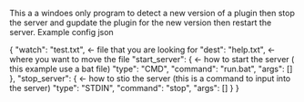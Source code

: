 This a a windoes only program to detect a new version of a plugin then stop the server and gupdate the plugin for the new version then restart the server.
Example config json

{
  "watch": "test.txt", <- file that you are looking for
  "dest": "help.txt", <- where you want to move the file
  "start_server": { <- how to start the server ( this example use a bat file)
    "type": "CMD",
    "command": "run.bat",
    "args": []
  },
  "stop_server": { <- how to stio the server (this is a command to input into the server)
    "type": "STDIN",
    "command": "stop",
    "args": []
  }
}
